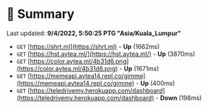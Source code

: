 # 📖 Summary
Last updated: **9/4/2022, 5:50:25 PTG "Asia/Kuala_Lumpur"**

- `GET` [https://shrt.ml](https://shrt.ml) - **Up** (1662ms)
- `GET` [https://hst.aytea.ml/](https://hst.aytea.ml/) - **Up** (3870ms)
- `GET` [https://color.aytea.ml/4b31d6.png](https://color.aytea.ml/4b31d6.png) - **Up** (1671ms)
- `GET` [https://memeapi.aytea14.repl.co/gimme](https://memeapi.aytea14.repl.co/gimme) - **Up** (400ms)
- `GET` [https://teledrivemy.herokuapp.com/dashboard](https://teledrivemy.herokuapp.com/dashboard) - **Down** (198ms)
